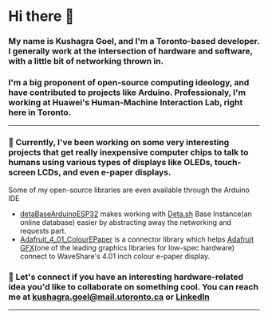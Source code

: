 # Hi there 👋
### My name is Kushagra Goel, and I'm a Toronto-based developer. I generally work at the intersection of hardware and software, with a little bit of networking thrown in.

### I'm a big proponent of open-source computing ideology, and have contributed to projects like Arduino. Professionaly, I'm working at Huawei's Human-Machine Interaction Lab, right here in Toronto.

---

### 🔭 Currently, I've been working on some very interesting projects that get really inexpensive computer chips to talk to humans using various types of displays like OLEDs, touch-screen LCDs, and even e-paper displays.

Some of my open-source libraries are even available through the Arduino IDE

* [detaBaseArduinoESP32](https://github.com/A223D/detaBaseArduinoESP32) makes working with [Deta.sh](https://deta.sh) Base Instance(an online database) easier by abstracting away the networking and requests part.
* [Adafruit_4_01_ColourEPaper](https://github.com/A223D/Adafruit_4_01_ColourEPaper) is a connector library which helps [Adafruit GFX](https://github.com/adafruit/Adafruit-GFX-Library)(one of the leading graphics libraries for low-spec hardware) connect to WaveShare's 4.01 inch colour e-paper display.

### 🔗 Let's connect if you have an interesting hardware-related idea you'd like to collaborate on something cool. You can reach me at [kushagra.goel@mail.utoronto.ca](mailto:kushagra.goel@mail.utoronto.ca) or [LinkedIn](https://www.linkedin.com/in/k-goel/)

---

<!--
### 👨‍💻 I love participating in hackathons and engineering competiions. Here are some of my previous results:

#### • 1<sup>st</sup> in the Canadian Engineering Competition(National) 2022(high-efficiency energy storage device)
#### • 2<sup>nd</sup> in the Ontario Engineering Compeition(Provincial) 2022(parcel delivery robot)
#### • 1<sup>st</sup> in the UofT Engineering Competition(University) 2022(game-playing robot)



**A223D/A223D** is a ✨ _special_ ✨ repository because its `README.md` (this file) appears on your GitHub profile.

Here are some ideas to get you started:

- 🔭 I’m currently working on ...
- 🌱 I’m currently learning ...
- 👯 I’m looking to collaborate on ...
- 🤔 I’m looking for help with ...
- 💬 Ask me about ...
- 📫 How to reach me: ...
- 😄 Pronouns: ...
- ⚡ Fun fact: ...
-->
